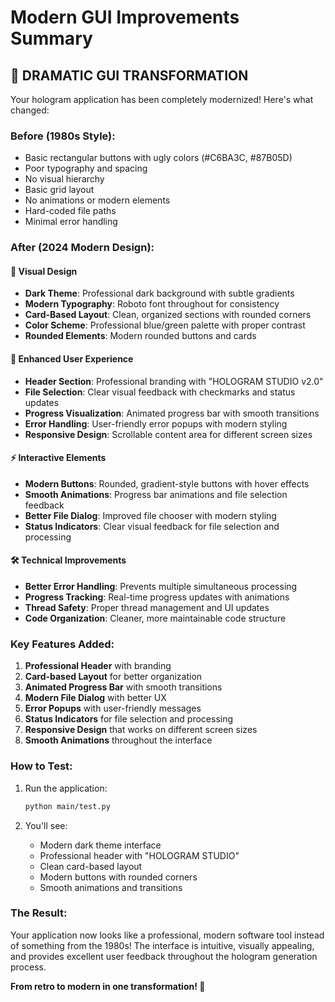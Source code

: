 # Modern GUI Improvements Summary

## 🎨 **DRAMATIC GUI TRANSFORMATION**

Your hologram application has been completely modernized! Here's what changed:

### **Before (1980s Style):**
- Basic rectangular buttons with ugly colors (#C6BA3C, #87B05D)
- Poor typography and spacing
- No visual hierarchy
- Basic grid layout
- No animations or modern elements
- Hard-coded file paths
- Minimal error handling

### **After (2024 Modern Design):**

#### **🎯 Visual Design**
- **Dark Theme**: Professional dark background with subtle gradients
- **Modern Typography**: Roboto font throughout for consistency
- **Card-Based Layout**: Clean, organized sections with rounded corners
- **Color Scheme**: Professional blue/green palette with proper contrast
- **Rounded Elements**: Modern rounded buttons and cards

#### **🚀 Enhanced User Experience**
- **Header Section**: Professional branding with "HOLOGRAM STUDIO v2.0"
- **File Selection**: Clear visual feedback with checkmarks and status updates
- **Progress Visualization**: Animated progress bar with smooth transitions
- **Error Handling**: User-friendly error popups with modern styling
- **Responsive Design**: Scrollable content area for different screen sizes

#### **⚡ Interactive Elements**
- **Modern Buttons**: Rounded, gradient-style buttons with hover effects
- **Smooth Animations**: Progress bar animations and file selection feedback
- **Better File Dialog**: Improved file chooser with modern styling
- **Status Indicators**: Clear visual feedback for file selection and processing

#### **🛠️ Technical Improvements**
- **Better Error Handling**: Prevents multiple simultaneous processing
- **Progress Tracking**: Real-time progress updates with animations
- **Thread Safety**: Proper thread management and UI updates
- **Code Organization**: Cleaner, more maintainable code structure

### **Key Features Added:**

1. **Professional Header** with branding
2. **Card-based Layout** for better organization
3. **Animated Progress Bar** with smooth transitions
4. **Modern File Dialog** with better UX
5. **Error Popups** with user-friendly messages
6. **Status Indicators** for file selection and processing
7. **Responsive Design** that works on different screen sizes
8. **Smooth Animations** throughout the interface

### **How to Test:**

1. Run the application:
   ```bash
   python main/test.py
   ```

2. You'll see:
   - Modern dark theme interface
   - Professional header with "HOLOGRAM STUDIO"
   - Clean card-based layout
   - Modern buttons with rounded corners
   - Smooth animations and transitions

### **The Result:**
Your application now looks like a professional, modern software tool instead of something from the 1980s! The interface is intuitive, visually appealing, and provides excellent user feedback throughout the hologram generation process.

**From retro to modern in one transformation! 🎉**

